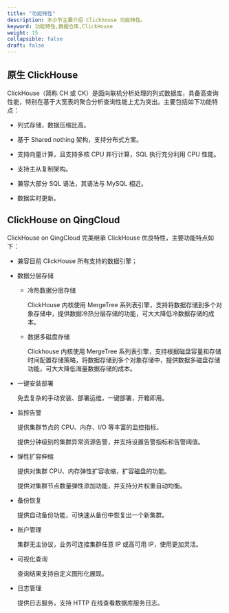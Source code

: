 ```yaml
---
title: "功能特性"
description: 本小节主要介绍 Clickhouse 功能特性。 
keyword: 功能特性,数据仓库,ClickHouse
weight: 15
collapsible: false
draft: false
---
```


## 原生 ClickHouse

ClickHouse（简称 CH 或 CK）是面向联机分析处理的列式数据库，具备高查询性能，特别在基于大宽表的聚合分析查询性能上尤为突出。主要包括如下功能特点：

- 列式存储，数据压缩比高。

- 基于 Shared nothing 架构，支持分布式方案。

- 支持向量计算，且支持多核 CPU 并行计算，SQL 执行充分利用 CPU 性能。

- 支持主从复制架构。

- 兼容大部分 SQL 语法，其语法与 MySQL 相近。

- 数据实时更新。

## ClickHouse on QingCloud

ClickHouse on QingCloud 完美继承 ClickHouse 优良特性，主要功能特点如下：

- 兼容目前 ClickHouse 所有支持的数据引擎；

- 数据分层存储

  - 冷热数据分层存储

    ClickHouse 内核使用 MergeTree 系列表引擎，支持将数据存储到多个对象存储中，提供数据冷热分层存储的功能，可大大降低冷数据存储的成本。

  - 数据多磁盘存储

    Clickhouse 内核使用 MergeTree 系列表引擎，支持根据磁盘容量和存储时间配置存储策略，将数据存储到多个对象存储中，提供数据多磁盘存储功能，可大大降低海量数据存储的成本。

- 一键安装部署
  
  免去复杂的手动安装、部署运维，一键部署，开箱即用。

- 监控告警
  
  提供集群节点的 CPU、内存、I/O 等丰富的监控指标。

  提供分钟级别的集群异常资源告警，并支持设置告警指标和告警阈值。

- 弹性扩容伸缩
  
  提供对集群 CPU、内存弹性扩容收缩，扩容磁盘的功能。

  提供对集群节点数量弹性添加功能，并支持分片权重自动均衡。

- 备份恢复
  
  提供自动备份功能，可快速从备份中恢复出一个新集群。

- 账户管理
  
  集群无主协议，业务可连接集群任意 IP 或高可用 IP，使用更加灵活。

- 可视化查询
  
  查询结果支持自定义图形化展现。

- 日志管理
  
   提供日志服务，支持 HTTP 在线查看数据库服务日志。
